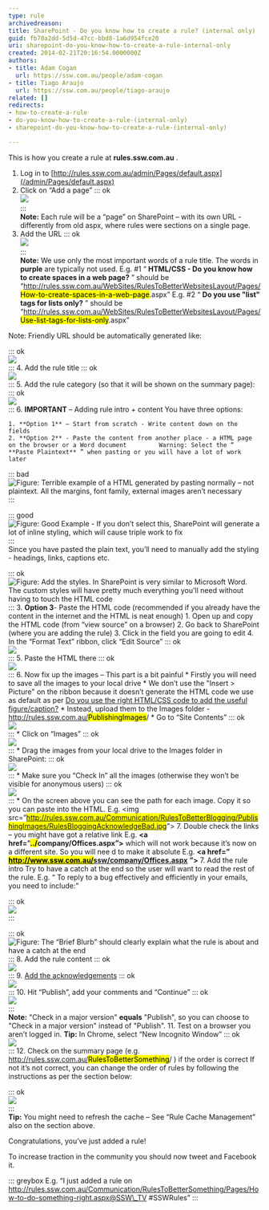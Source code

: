 ```yaml
---
type: rule
archivedreason: 
title: SharePoint - Do you know how to create a rule? (internal only)
guid: fb70a2dd-5d5d-47cc-bbd8-1a6d954fce20
uri: sharepoint-do-you-know-how-to-create-a-rule-internal-only
created: 2014-02-21T20:16:54.0000000Z
authors:
- title: Adam Cogan
  url: https://ssw.com.au/people/adam-cogan
- title: Tiago Araujo
  url: https://ssw.com.au/people/tiago-araujo
related: []
redirects:
- how-to-create-a-rule
- do-you-know-how-to-create-a-rule-(internal-only)
- sharepoint-do-you-know-how-to-create-a-rule-(internal-only)

---
```


This is how you create a rule at  **rules.ssw.com.au** . 
<!--endintro-->

1. Log in to [http://rules.ssw.com.au/admin/Pages/default.aspx](/admin/Pages/default.aspx)
2. Click on “Add a page” 
::: ok  
![](create-rule1.jpg)  
:::  
 **Note:** Each rule will be a “page” on SharePoint – with its own URL - differently from old aspx, where rules were sections on a single page.
3. Add the URL 
::: ok  
![](create-rule2.jpg)  
:::  
    **Note:** We use only the most important words of a rule title. The words in  **purple**  are typically not used.
    E.g. #1 “ **HTML/CSS - Do you know how to create spaces in a web page?** ” should be “http://rules.ssw.com.au/WebSites/RulesToBetterWebsitesLayout/Pages/<mark>How-to-create-spaces-in-a-web-page</mark>.aspx”
    E.g. #2 “ **Do you use "list" tags for lists only?** ” should be “http://rules.ssw.com.au/WebSites/RulesToBetterWebsitesLayout/Pages/<mark>Use-list-tags-for-lists-only</mark>.aspx”

Note: Friendly URL should be automatically generated like:

::: ok  
![](auto-generate-friendlyurl.jpg)  
:::
4. Add the rule title 
::: ok  
![](create-rule3.jpg)  
:::
5. Add the rule category (so that it will be shown on the summary page): 
::: ok  
![](add-rule-category.jpg)  
:::
6. **IMPORTANT** – Adding rule intro + content    You have three options:

    1. **Option 1** – Start from scratch - Write content down on the fields
    2. **Option 2** - Paste the content from another place - a HTML page on the browser or a Word document         Warning: Select the “ **Paste Plaintext** ” when pasting or you will have a lot of work later

::: bad  
![Figure: Terrible example of a HTML generated by pasting normally – not plaintext. All the margins, font family, external images aren’t necessary](create-rule5.jpg)  
:::  

::: good  
![Figure: Good Example - If you don’t select this, SharePoint will generate a lot of inline styling, which will cause triple work to fix](create-rule4.jpg)  
:::  
        Since you have pasted the plain text, you’ll need to manually add the styling - headings, links, captions etc.

::: ok  
![Figure: Add the styles. In SharePoint is very similar to Microsoft Word. The custom styles will have pretty much everything you'll need without having to touch the HTML code](create-rule6.jpg)  
:::
    3. **Option 3**- Paste the HTML code (recommended if you already have the content in the internet and the HTML is neat enough)
        1. Open up and copy the HTML code (from “view source” on a browser)
        2. Go back to SharePoint (where you are adding the rule)
        3. Click in the field you are going to edit
        4. In the “Format Text” ribbon, click “Edit Source” 
::: ok  
![](create-rule7.jpg)  
:::
        5. Paste the HTML there 
::: ok  
![](create-rule8.jpg)  
:::
        6. Now fix up the images – This part is a bit painful
            * Firstly you will need to save all the images to your local drive
            * We don’t use the "Insert &gt; Picture" on the ribbon because it doesn’t generate the HTML code we use as default as per [Do you use the right HTML/CSS code to add the useful figure/caption?](http://www.ssw.com.au/ssw/Standards/Rules/RulestoBetterWebsiteslayout.aspx#AddFigureWithRightCode)
            * Instead, upload them to the Images folder - http://rules.ssw.com.au/<mark>PublishingImages</mark>/
                * Go to “Site Contents” 
::: ok  
![](create-rule9.jpg)  
:::
                * Click on “Images” 
::: ok  
![](create-rule10.jpg)  
:::
                * Drag the images from your local drive to the Images folder in SharePoint: 
::: ok  
![](create-rule11.jpg)  
:::
                * Make sure you “Check In” all the images (otherwise they won’t be visible for anonymous users) 
::: ok  
![](create-rule12.jpg)  
:::
                * On the screen above you can see the path for each image. Copy it so you can paste into the HTML.
E.g. &lt;img src=”<mark>http://rules.ssw.com.au/Communication/RulesToBetterBlogging/PublishingImages/RulesBloggingAcknowledgeBad.jpg</mark>"&gt;
        7. Double check the links – you might have got a relative link E.g.  **&lt;a href=”<mark>../</mark>company/Offices.aspx”&gt;** which will not work because it’s now on a different site.
So you will nee d to make it absolute E.g.  **&lt;a href=”** [**<mark>http://www.ssw.com.au/</mark>ssw/company/Offices.aspx**](http://www.ssw.com.au/ssw/) **”&gt;**
7. Add the rule intro    Try to have a catch at the end so the user will want to read the rest of the rule. E.g. “ To reply to a bug effectively and efficiently in your emails, you need to include:”

::: ok  
![](create-rule13.jpg)  
:::  

::: ok  
![Figure: The “Brief Blurb” should clearly explain what the rule is about and have a catch at the end](create-rule14.jpg)  
:::
8. Add the rule content 
::: ok  
![](create-rule15.jpg)  
:::
9. [Add the acknowledgements](/Pages/add-acknowledgements-to-rules.aspx) 
::: ok  
![](create-rule16.jpg)  
:::
10. Hit “Publish”, add your comments and “Continue” 
::: ok  
![](create-rule17.jpg)  
:::  
    **Note:** "Check in a major version"  **equals** "Publish", so you can choose to "Check in a major version" instead of "Publish".
11. Test on a browser you aren’t logged in. 
 **Tip:** In Chrome, select “New Incognito Window” 
::: ok  
![](create-rule18.jpg)  
:::
12. Check on the summary page (e.g. http://rules.ssw.com.au/<mark>RulesToBetterSomething</mark>/ ) if the order is correct 
If not it’s not correct, you can change the order of rules by following the instructions as per the section below:

::: ok  
![](create-rule19.jpg)  
:::  
**Tip:** You might need to refresh the cache – See “Rule Cache Management” also on the section above.


Congratulations, you’ve just added a rule!

To increase traction in the community you should now tweet and Facebook it.


::: greybox
E.g. “I just added a rule on http://rules.ssw.com.au/Communication/RulesToBetterSomething/Pages/How-to-do-something-right.aspx@SSW\_TV #SSWRules”
:::
